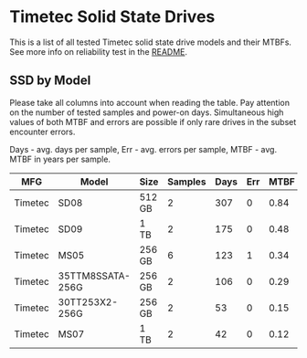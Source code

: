 Timetec Solid State Drives
==========================

This is a list of all tested Timetec solid state drive models and their MTBFs. See
more info on reliability test in the [README](https://github.com/linuxhw/SMART).

SSD by Model
------------

Please take all columns into account when reading the table. Pay attention on the
number of tested samples and power-on days. Simultaneous high values of both MTBF
and errors are possible if only rare drives in the subset encounter errors.

Days - avg. days per sample,
Err  - avg. errors per sample,
MTBF - avg. MTBF in years per sample.

| MFG       | Model              | Size   | Samples | Days  | Err   | MTBF |
|-----------|--------------------|--------|---------|-------|-------|------|
| Timetec   | SD08               | 512 GB | 2       | 307   | 0     | 0.84   |
| Timetec   | SD09               | 1 TB   | 2       | 175   | 0     | 0.48   |
| Timetec   | MS05               | 256 GB | 6       | 123   | 1     | 0.34   |
| Timetec   | 35TTM8SSATA-256G   | 256 GB | 2       | 106   | 0     | 0.29   |
| Timetec   | 30TT253X2-256G     | 256 GB | 2       | 53    | 0     | 0.15   |
| Timetec   | MS07               | 1 TB   | 2       | 42    | 0     | 0.12   |
